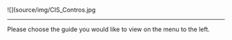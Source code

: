 ![](source/img/CIS_Contros.jpg

----------
Please choose the guide you would like to view on the menu to the left.

